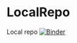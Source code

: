 # LocalRepo
 Local repo
[![Binder](https://mybinder.org/badge_logo.svg)](https://mybinder.org/v2/gh/KSpiliop/LocalRepo/main?urlpath=rstudio)
